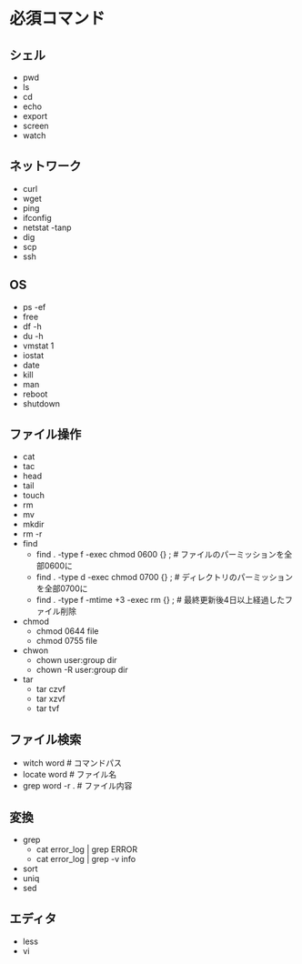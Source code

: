 # 必須コマンド

## シェル
- pwd
- ls
- cd
- echo
- export
- screen
- watch

## ネットワーク
- curl
- wget
- ping
- ifconfig
- netstat -tanp
- dig
- scp
- ssh

## OS
- ps -ef
- free
- df -h
- du -h
- vmstat 1
- iostat
- date
- kill
- man
- reboot
- shutdown

## ファイル操作
- cat
- tac
- head
- tail
- touch
- rm
- mv
- mkdir
- rm -r
- find
    - find . -type f -exec chmod 0600 {} \; # ファイルのパーミッションを全部0600に
    - find . -type d -exec chmod 0700 {} \; # ディレクトリのパーミッションを全部0700に
    - find . -type f -mtime +3 -exec rm {} \; # 最終更新後4日以上経過したファイル削除
- chmod
    - chmod 0644 file
    - chmod 0755 file
- chwon
    - chown user:group dir
    - chown -R user:group dir
- tar
    - tar czvf
    - tar xzvf
    - tar tvf

## ファイル検索
- witch word # コマンドパス
- locate word # ファイル名
- grep word -r . # ファイル内容

## 変換
- grep
    - cat error_log | grep ERROR
    - cat error_log | grep -v info
- sort
- uniq
- sed

## エディタ
- less
- vi
